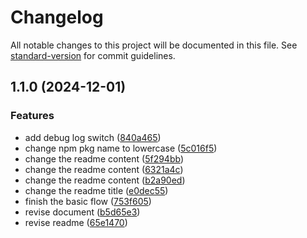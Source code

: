 # Changelog

All notable changes to this project will be documented in this file. See [standard-version](https://github.com/conventional-changelog/standard-version) for commit guidelines.

## 1.1.0 (2024-12-01)


### Features

* add debug log switch ([840a465](https://github.com/webjohnjiang/fet-block/commit/840a4652f86ff24dbfc0cd42b979047b91dca6c2))
* change npm pkg name to lowercase ([5c016f5](https://github.com/webjohnjiang/fet-block/commit/5c016f546724e658e170bd8dc52d11313276d50f))
* change the readme content ([5f294bb](https://github.com/webjohnjiang/fet-block/commit/5f294bbf07e4cdc002f3a3ddde695f536b78cbd3))
* change the readme content ([6321a4c](https://github.com/webjohnjiang/fet-block/commit/6321a4c5ebe3a4ce0c4b78bcb62ad6ca4012175c))
* change the readme content ([b2a90ed](https://github.com/webjohnjiang/fet-block/commit/b2a90ed3a2f13e351e8015da9a44fd3964c234c8))
* change the readme title ([e0dec55](https://github.com/webjohnjiang/fet-block/commit/e0dec551df7e74881503c039160ddb6dfc43ebaa))
* finish the basic flow ([753f605](https://github.com/webjohnjiang/fet-block/commit/753f605516cd16f15b66bce004e038c32fd59cbd))
* revise document ([b5d65e3](https://github.com/webjohnjiang/fet-block/commit/b5d65e3c3f521449ec79fdb62a2fde926a519918))
* revise readme ([65e1470](https://github.com/webjohnjiang/fet-block/commit/65e14704e77e34b436bb6a79ff849f5410d1c3d1))

